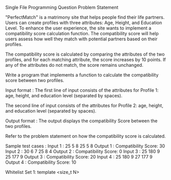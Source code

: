 Single File Programming Question
Problem Statement



"PerfectMatch" is a matrimony site that helps people find their life partners. Users can create profiles with three attributes: Age, Height, and Education Level. To enhance the user experience, the site wants to implement a compatibility score calculation function. The compatibility score will help users assess how well they match with potential partners based on their profiles.



The compatibility score is calculated by comparing the attributes of the two profiles, and for each matching attribute, the score increases by 10 points. If any of the attributes do not match, the score remains unchanged.



Write a program that implements a function to calculate the compatibility score between two profiles. 

Input format :
The first line of input consists of the attributes for Profile 1: age, height, and education level (separated by spaces).

The second line of input consists of the attributes for Profile 2: age, height, and education level (separated by spaces).

Output format :
The output displays the compatibility Score between the two profiles.

Refer to the problem statement on how the compatibility score is calculated.

Sample test cases :
Input 1 :
25 5 8
25 5 8
Output 1 :
Compatibility Score: 30
Input 2 :
30 6 7
25 8 4
Output 2 :
Compatibility Score: 0
Input 3 :
25 180 9
25 177 9
Output 3 :
Compatibility Score: 20
Input 4 :
25 180 9
27 177 9
Output 4 :
Compatibility Score: 10

Whitelist
Set 1:
template <size_t N>